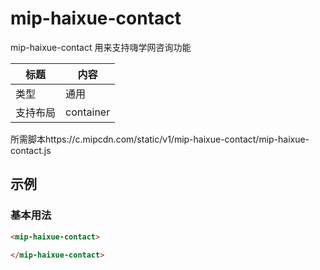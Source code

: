 # mip-haixue-contact

mip-haixue-contact 用来支持嗨学网咨询功能

标题|内容
----|----
类型|通用
支持布局|container
所需脚本https://c.mipcdn.com/static/v1/mip-haixue-contact/mip-haixue-contact.js


## 示例

### 基本用法
```html
<mip-haixue-contact>

</mip-haixue-contact>
```



